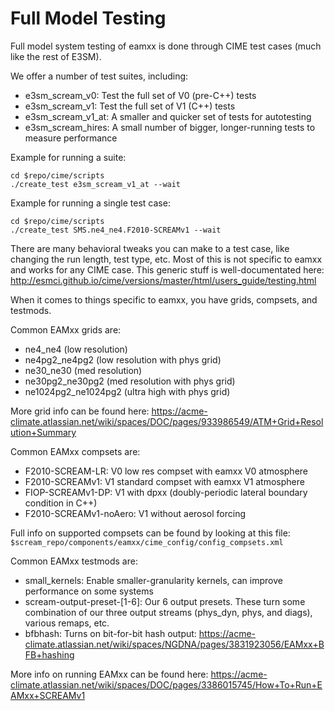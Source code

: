 # Full Model Testing

Full model system testing of eamxx is done through CIME test cases
(much like the rest of E3SM).

We offer a number of test suites, including:

* e3sm_scream_v0: Test the full set of V0 (pre-C++) tests
* e3sm_scream_v1: Test the full set of V1 (C++) tests
* e3sm_scream_v1_at: A smaller and quicker set of tests for autotesting
* e3sm_scream_hires: A small number of bigger, longer-running tests to measure performance

Example for running a suite:

```shell
cd $repo/cime/scripts
./create_test e3sm_scream_v1_at --wait
```

Example for running a single test case:

```shell
cd $repo/cime/scripts
./create_test SMS.ne4_ne4.F2010-SCREAMv1 --wait
```

There are many behavioral tweaks you can make to a test case, like
changing the run length, test type, etc. Most of this is not specific
to eamxx and works for any CIME case. This generic stuff
is well-documentated here:
<http://esmci.github.io/cime/versions/master/html/users_guide/testing.html>

When it comes to things specific to eamxx, you have grids, compsets, and
testmods.

Common EAMxx grids are:

* ne4_ne4 (low resolution)
* ne4pg2_ne4pg2 (low resolution with phys grid)
* ne30_ne30 (med resolution)
* ne30pg2_ne30pg2 (med resolution with phys grid)
* ne1024pg2_ne1024pg2 (ultra high with phys grid)

More grid info can be found here:
<https://acme-climate.atlassian.net/wiki/spaces/DOC/pages/933986549/ATM+Grid+Resolution+Summary>

Common EAMxx compsets are:

* F2010-SCREAM-LR: V0 low res compset with eamxx V0 atmosphere
* F2010-SCREAMv1: V1 standard compset with eamxx V1 atmosphere
* FIOP-SCREAMv1-DP: V1 with dpxx (doubly-periodic lateral boundary condition in C++)
* F2010-SCREAMv1-noAero: V1 without aerosol forcing

Full info on supported compsets can be found by looking at this file:
`$scream_repo/components/eamxx/cime_config/config_compsets.xml`

Common EAMxx testmods are:

* small_kernels: Enable smaller-granularity kernels,
  can improve performance on some systems
* scream-output-preset-[1-6]: Our 6 output presets.
  These turn some combination of our three output streams
  (phys_dyn, phys, and diags),
  various remaps, etc.
* bfbhash: Turns on bit-for-bit hash output: <https://acme-climate.atlassian.net/wiki/spaces/NGDNA/pages/3831923056/EAMxx+BFB+hashing>

More info on running EAMxx can be found here:
<https://acme-climate.atlassian.net/wiki/spaces/DOC/pages/3386015745/How+To+Run+EAMxx+SCREAMv1>
